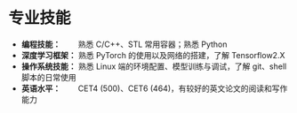 # 专业技能
* **编程技能：** &nbsp;&nbsp;&nbsp;&nbsp;&nbsp;&nbsp;&nbsp;熟悉 C/C++、STL 常用容器；熟悉 Python
* **深度学习框架：** 熟悉 PyTorch 的使用以及网络的搭建，了解 Tensorflow2.X
* **操作系统技能：** 熟悉 Linux 端的环境配置、模型训练与调试，了解 git、shell 脚本的日常使用
* **英语水平：** &nbsp;&nbsp;&nbsp;&nbsp;&nbsp;&nbsp;&nbsp;CET4 (500)、CET6 (464)，有较好的英文论文的阅读和写作能力